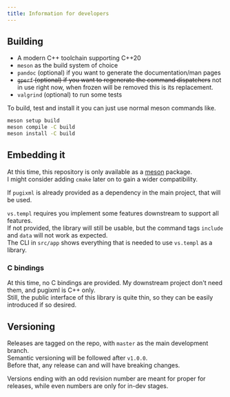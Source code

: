 ```yaml
---
title: Information for developers
---
```


## Building

- A modern C++ toolchain supporting C++20
- `meson` as the build system of choice
- `pandoc` (optional) if you want to generate the documentation/man pages
- ~~`gperf` (optional) if you want to regenerate the command dispatchers~~ not in use right now, when frozen will be removed this is its replacement.
- `valgrind` (optional) to run some tests

To build, test and install it you can just use normal meson commands like.

```bash
meson setup build
meson compile -C build
meson install -C build
```

## Embedding it

At this time, this repository is only available as a [meson](https://mesonbuild.com/) package.  
I might consider adding `cmake` later on to gain a wider compatibility.

If `pugixml` is already provided as a dependency in the main project, that will be used.

`vs.templ` requires you implement some features downstream to support all features.  
If not provided, the library will still be usable, but the command tags `include` and `data` will not work as expected.  
The CLI in `src/app` shows everything that is needed to use `vs.templ` as a library.

### C bindings

At this time, no C bindings are provided. My downstream project don't need them, and pugixml is C++ only.  
Still, the public interface of this library is quite thin, so they can be easily introduced if so desired.

## Versioning

Releases are tagged on the repo, with `master` as the main development branch.  
Semantic versioning will be followed after `v1.0.0`.  
Before that, any release can and will have breaking changes.

Versions ending with an odd revision number are meant for proper for releases, while even numbers are only for in-dev stages.

